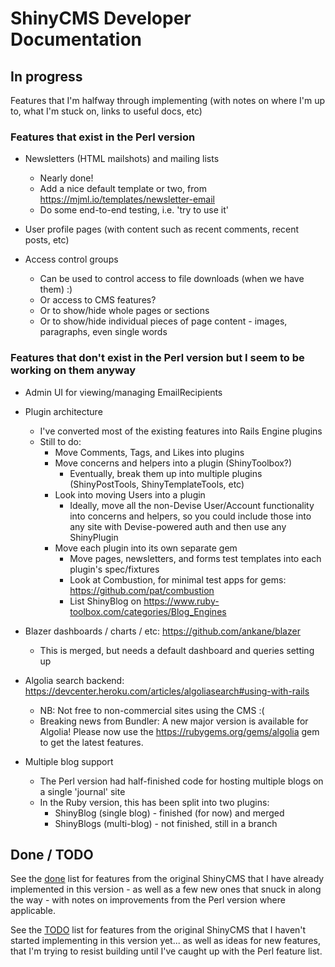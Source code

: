 # ShinyCMS Developer Documentation

## In progress

Features that I'm halfway through implementing (with notes on where I'm up to, what I'm stuck on, links to useful docs, etc)


### Features that exist in the Perl version

* Newsletters (HTML mailshots) and mailing lists
    * Nearly done!
    * Add a nice default template or two, from https://mjml.io/templates/newsletter-email
    * Do some end-to-end testing, i.e. 'try to use it'

* User profile pages (with content such as recent comments, recent posts, etc)

* Access control groups
    * Can be used to control access to file downloads (when we have them) :)
    * Or access to CMS features?
    * Or to show/hide whole pages or sections
    * Or to show/hide individual pieces of page content - images, paragraphs, even single words


### Features that don't exist in the Perl version but I seem to be working on them anyway

* Admin UI for viewing/managing EmailRecipients

* Plugin architecture
    * I've converted most of the existing features into Rails Engine plugins
    * Still to do:
        * Move Comments, Tags, and Likes into plugins
        * Move concerns and helpers into a plugin (ShinyToolbox?)
            * Eventually, break them up into multiple plugins (ShinyPostTools, ShinyTemplateTools, etc)
        * Look into moving Users into a plugin
            * Ideally, move all the non-Devise User/Account functionality into concerns and helpers, so
              you could include those into any site with Devise-powered auth and then use any ShinyPlugin
        * Move each plugin into its own separate gem
            * Move pages, newsletters, and forms test templates into each plugin's spec/fixtures
            * Look at Combustion, for minimal test apps for gems: https://github.com/pat/combustion
            * List ShinyBlog on https://www.ruby-toolbox.com/categories/Blog_Engines

* Blazer dashboards / charts / etc: https://github.com/ankane/blazer
    * This is merged, but needs a default dashboard and queries setting up

* Algolia search backend: https://devcenter.heroku.com/articles/algoliasearch#using-with-rails
    * NB: Not free to non-commercial sites using the CMS :(
    * Breaking news from Bundler: A new major version is available for Algolia! Please now use the https://rubygems.org/gems/algolia gem to get the latest features.

* Multiple blog support
    * The Perl version had half-finished code for hosting multiple blogs on a single 'journal' site
    * In the Ruby version, this has been split into two plugins:
        * ShinyBlog (single blog) - finished (for now) and merged
        * ShinyBlogs (multi-blog) - not finished, still in a branch


## Done / TODO

See the [done](done.md) list for features from the original ShinyCMS that I have already implemented
in this version - as well as a few new ones that snuck in along the way - with notes on improvements
from the Perl version where applicable.

See the [TODO](TODO.md) list for features from the original ShinyCMS that I haven't started implementing
in this version yet... as well as ideas for new features, that I'm trying to resist building until I've
caught up with the Perl feature list.
